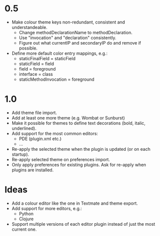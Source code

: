 0.5
===
* Make colour theme keys non-redundant, consistent and
  understandeable.
  * Change methodDeclarationName to methodDeclaration.
  * Use "invocation" and "declaration" consistently.
  * Figure out what currentIP and secondaryIP do and remove if
    possible.
* Define more default color entry mappings, e.g.:
  * staticFinalField = staticField
  * staticField = field
  * field = foreground
  * interface = class
  * staticMethodInvocation = foreground 

1.0
===
* Add theme file import.
* Add at least one more theme (e.g. Wombat or Sunburst)
* Make it possible for themes to define text decorations (bold,
  italic, underlined).
* Add support for the most common editors:
  * PDE (plugin.xml etc.)
  * ...
* Re-apply the selected theme when the plugin is updated (or on each
  startup).
* Re-apply selected theme on preferences import.
* Only apply preferences for existing plugins. Ask for re-apply when
  plugins are installed.

Ideas
=====
* Add a colour editor like the one in Textmate and theme export.
* Add support for more editors, e.g.:
  * Python
  * Clojure
* Support multiple versions of each editor plugin instead of just the
  most current one.
